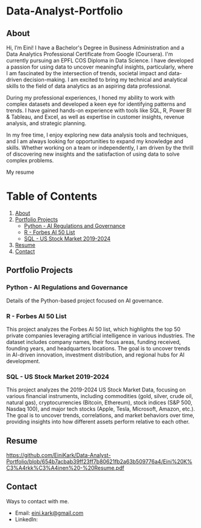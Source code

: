 # Data-Analyst-Portfolio
## About
Hi, I’m Eini! I have a Bachelor's Degree in Business Administration and a Data Analytics Professional Certificate from Google (Coursera). I'm currently pursuing an EPFL COS Diploma in Data Science. I have developed a passion for using data to uncover meaningful insights, particularly, where I am fascinated by the intersection of trends, societal impact and data-driven decision-making. I am excited to bring my technical and analytical skills to the field of data analytics as an aspiring data professional.

During my professional experiences, I honed my ability to work with complex datasets and developed a keen eye for identifying patterns and trends. I have gained hands-on experience with tools like SQL, R, Power BI & Tableau, and Excel, as well as expertise in customer insights, revenue analysis, and strategic planning. 

In my free time, I enjoy exploring new data analysis tools and techniques, and I am always looking for opportunities to expand my knowledge and skills. Whether working on a team or independently, I am driven by the thrill of discovering new insights and the satisfaction of using data to solve complex problems.

My resume 


# Table of Contents

1. [About](#about)
2. [Portfolio Projects](#portfolio-projects)
   - [Python - AI Regulations and Governance](#python-ai-regulations-and-governance)
   - [R - Forbes AI 50 List](#r-forbes-ai-50-list)
   - [SQL - US Stock Market 2019-2024](#sql-us-stock-market-2019-2024)
3. [Resume](#resume)
4. [Contact](#contact)


## Portfolio Projects
### Python - AI Regulations and Governance
Details of the Python-based project focused on AI governance.

### R - Forbes AI 50 List
This project analyzes the Forbes AI 50 list, which highlights the top 50 private companies leveraging artificial intelligence in various industries. The dataset includes company names, their focus areas, funding received, founding years, and headquarters locations. The goal is to uncover trends in AI-driven innovation, investment distribution, and regional hubs for AI development.

### SQL - US Stock Market 2019-2024
This project analyzes the 2019-2024 US Stock Market Data, focusing on various financial instruments, including commodities (gold, silver, crude oil, natural gas), cryptocurrencies (Bitcoin, Ethereum), stock indices (S&P 500, Nasdaq 100), and major tech stocks (Apple, Tesla, Microsoft, Amazon, etc.). The goal is to uncover trends, correlations, and market behaviors over time, providing insights into how different assets perform relative to each other.

## Resume
https://github.com/EiniKark/Data-Analyst-Portfolio/blob/654b7acbab39ff23ff7b80621fb2a63b509776a4/Eini%20K%C3%A4rkk%C3%A4inen%20-%20Resume.pdf

## Contact
Ways to contact with me.

- Email: eini.kark@gmail.com
- LinkedIn: 



